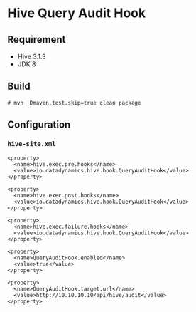 # Hive Query Audit Hook

## Requirement

* Hive 3.1.3
* JDK 8

## Build

```
# mvn -Dmaven.test.skip=true clean package
```

## Configuration

### `hive-site.xml`

```
<property>
  <name>hive.exec.pre.hooks</name>
  <value>io.datadynamics.hive.hook.QueryAuditHook</value> 
</property>

<property>
  <name>hive.exec.post.hooks</name>
  <value>io.datadynamics.hive.hook.QueryAuditHook</value>
</property>

<property>
  <name>hive.exec.failure.hooks</name>
  <value>io.datadynamics.hive.hook.QueryAuditHook</value>
</property>

<property>
  <name>QueryAuditHook.enabled</name>
  <value>true</value>
</property>

<property>
  <name>QueryAuditHook.target.url</name>
  <value>http://10.10.10.10/api/hive/audit</value>
</property>
```